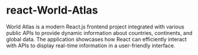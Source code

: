 # react-World-Atlas
World Atlas is a modern React.js frontend project integrated with various public APIs to provide dynamic information about countries, continents, and global data. The application showcases how React can efficiently interact with APIs to display real-time information in a user-friendly interface.

